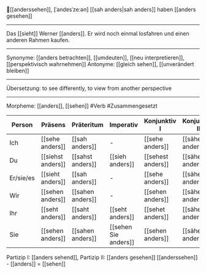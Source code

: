 👀[[anderssehen]], [ˈandɐsˈzeːən]
[[sah anders|sah anders]]
haben [[anders gesehen]]

---

Das [[sieht]] Werner [[anders]]. Er wird noch einmal losfahren und einen anderen Rahmen kaufen.

---

Synonyme: [[anders betrachten]], [[umdeuten]], [[neu interpretieren]], [[perspektivisch wahrnehmen]]
Antonyme: [[gleich sehen]], [[unverändert bleiben]]

---

Übersetzung: to see differently, to view from another perspective

---

Morpheme: [[anders]], [[sehen]]
#Verb #Zusammengesetzt

| Person    | Präsens           | Präteritum       | Imperativ            | Konjunktiv I      | Konjunktiv II     |
| --------- | ----------------- | ---------------- | -------------------- | ----------------- | ----------------- |
| Ich       | [[sehe anders]]   | [[sah anders]]   | -                    | [[sehe anders]]   | [[sähe anders]]   |
| Du        | [[siehst anders]] | [[sahst anders]] | [[sieh anders]]      | [[sehest anders]] | [[sähest anders]] |
| Er/sie/es | [[sieht anders]]  | [[sah anders]]   | -                    | [[sehe anders]]   | [[sähe anders]]   |
| Wir       | [[sehen anders]]  | [[sahen anders]] | -                    | [[sehen anders]]  | [[sähen anders]]  |
| Ihr       | [[seht anders]]   | [[saht anders]]  | [[seht anders]]      | [[sehet anders]]  | [[sähet anders]]  |
| Sie       | [[sehen anders]]  | [[sahen anders]] | [[sehen Sie anders]] | [[sehen anders]]  | [[sähen anders]]  |

Partizip I: [[anders sehend]], Partizip II: [[anders gesehen]]
[[anderssehen]] - [[anders]] = [[sehen]]
